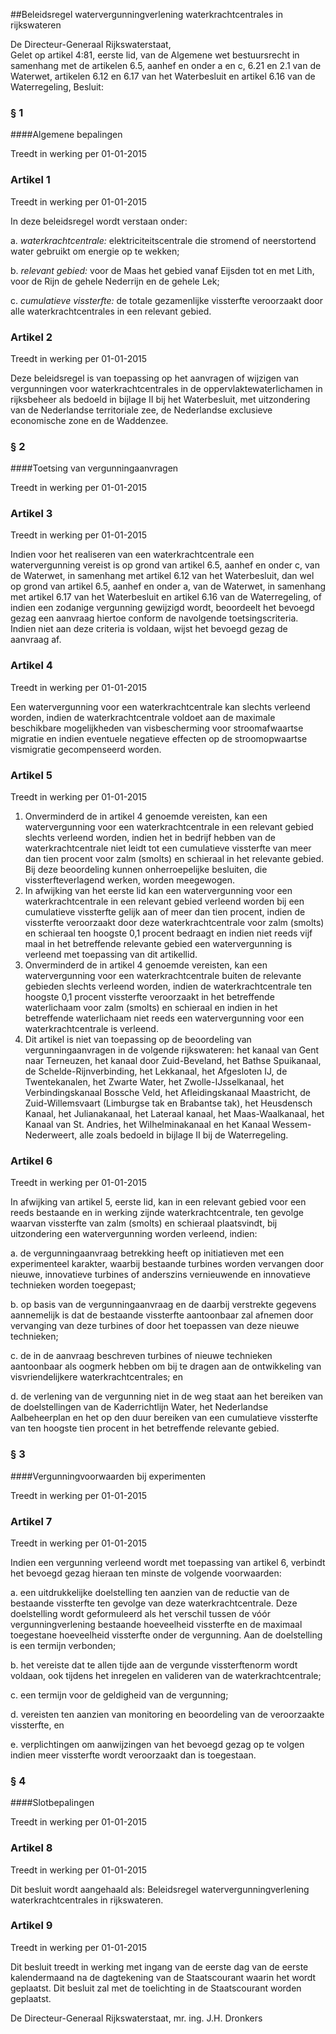 <meta http-equiv='Content-Type' content='text/html; charset=utf-8' />

##Beleidsregel watervergunningverlening waterkrachtcentrales in rijkswateren

De Directeur-Generaal Rijkswaterstaat,  
Gelet op artikel 4:81, eerste lid, van de Algemene wet bestuursrecht in samenhang met de artikelen 6.5, aanhef en onder a en c, 6.21 en 2.1 van de Waterwet, artikelen 6.12 en 6.17 van het Waterbesluit en artikel 6.16 van de Waterregeling,
Besluit:     
### §  1  

####Algemene bepalingen

Treedt in werking per 01-01-2015 

### Artikel  1  
Treedt in werking per 01-01-2015 

In deze beleidsregel wordt verstaan onder: 

a.  *waterkrachtcentrale:* elektriciteitscentrale die stromend of neerstortend water gebruikt om energie op te wekken;  

b.  *relevant gebied:* voor de Maas het gebied vanaf Eijsden tot en met Lith, voor de Rijn de gehele Nederrijn en de gehele Lek;  

c.  *cumulatieve vissterfte:* de totale gezamenlijke vissterfte veroorzaakt door alle waterkrachtcentrales in een relevant gebied.   

### Artikel  2  
Treedt in werking per 01-01-2015 

Deze beleidsregel is van toepassing op het aanvragen of wijzigen van vergunningen voor waterkrachtcentrales in de oppervlaktewaterlichamen in rijksbeheer als bedoeld in bijlage II bij het Waterbesluit, met uitzondering van de Nederlandse territoriale zee, de Nederlandse exclusieve economische zone en de Waddenzee. 

### §  2  

####Toetsing van vergunningaanvragen

Treedt in werking per 01-01-2015 

### Artikel  3  
Treedt in werking per 01-01-2015 

Indien voor het realiseren van een waterkrachtcentrale een watervergunning vereist is op grond van artikel 6.5, aanhef en onder c, van de Waterwet, in samenhang met artikel 6.12 van het Waterbesluit, dan wel op grond van artikel 6.5, aanhef en onder a, van de Waterwet, in samenhang met artikel 6.17 van het Waterbesluit en artikel 6.16 van de Waterregeling, of indien een zodanige vergunning gewijzigd wordt, beoordeelt het bevoegd gezag een aanvraag hiertoe conform de navolgende toetsingscriteria. Indien niet aan deze criteria is voldaan, wijst het bevoegd gezag de aanvraag af. 

### Artikel  4  
Treedt in werking per 01-01-2015 

Een watervergunning voor een waterkrachtcentrale kan slechts verleend worden, indien de waterkrachtcentrale voldoet aan de maximale beschikbare mogelijkheden van visbescherming voor stroomafwaartse migratie en indien eventuele negatieve effecten op de stroomopwaartse vismigratie gecompenseerd worden. 

### Artikel  5  
Treedt in werking per 01-01-2015 

1.  Onverminderd de in artikel 4 genoemde vereisten, kan een watervergunning voor een waterkrachtcentrale in een relevant gebied slechts verleend worden, indien het in bedrijf hebben van de waterkrachtcentrale niet leidt tot een cumulatieve vissterfte van meer dan tien procent voor zalm (smolts) en schieraal in het relevante gebied. Bij deze beoordeling kunnen onherroepelijke besluiten, die vissterfteverlagend werken, worden meegewogen.   
2.  In afwijking van het eerste lid kan een watervergunning voor een waterkrachtcentrale in een relevant gebied verleend worden bij een cumulatieve vissterfte gelijk aan of meer dan tien procent, indien de vissterfte veroorzaakt door deze waterkrachtcentrale voor zalm (smolts) en schieraal ten hoogste 0,1 procent bedraagt en indien niet reeds vijf maal in het betreffende relevante gebied een watervergunning is verleend met toepassing van dit artikellid.   
3.  Onverminderd de in artikel 4 genoemde vereisten, kan een watervergunning voor een waterkrachtcentrale buiten de relevante gebieden slechts verleend worden, indien de waterkrachtcentrale ten hoogste 0,1 procent vissterfte veroorzaakt in het betreffende waterlichaam voor zalm (smolts) en schieraal en indien in het betreffende waterlichaam niet reeds een watervergunning voor een waterkrachtcentrale is verleend.   
4.  Dit artikel is niet van toepassing op de beoordeling van vergunningaanvragen in de volgende rijkswateren: het kanaal van Gent naar Terneuzen, het kanaal door Zuid-Beveland, het Bathse Spuikanaal, de Schelde-Rijnverbinding, het Lekkanaal, het Afgesloten IJ, de Twentekanalen, het Zwarte Water, het Zwolle-IJsselkanaal, het Verbindingskanaal Bossche Veld, het Afleidingskanaal Maastricht, de Zuid-Willemsvaart (Limburgse tak en Brabantse tak), het Heusdensch Kanaal, het Julianakanaal, het Lateraal kanaal, het Maas-Waalkanaal, het Kanaal van St. Andries, het Wilhelminakanaal en het Kanaal Wessem-Nederweert, alle zoals bedoeld in bijlage II bij de Waterregeling.  

### Artikel  6  
Treedt in werking per 01-01-2015 

In afwijking van artikel 5, eerste lid, kan in een relevant gebied voor een reeds bestaande en in werking zijnde waterkrachtcentrale, ten gevolge waarvan vissterfte van zalm (smolts) en schieraal plaatsvindt, bij uitzondering een watervergunning worden verleend, indien: 

a. de vergunningaanvraag betrekking heeft op initiatieven met een experimenteel karakter, waarbij bestaande turbines worden vervangen door nieuwe, innovatieve turbines of anderszins vernieuwende en innovatieve technieken worden toegepast;  

b. op basis van de vergunningaanvraag en de daarbij verstrekte gegevens aannemelijk is dat de bestaande vissterfte aantoonbaar zal afnemen door vervanging van deze turbines of door het toepassen van deze nieuwe technieken;  

c. de in de aanvraag beschreven turbines of nieuwe technieken aantoonbaar als oogmerk hebben om bij te dragen aan de ontwikkeling van visvriendelijkere waterkrachtcentrales; en  

d. de verlening van de vergunning niet in de weg staat aan het bereiken van de doelstellingen van de Kaderrichtlijn Water, het Nederlandse Aalbeheerplan en het op den duur bereiken van een cumulatieve vissterfte van ten hoogste tien procent in het betreffende relevante gebied.   

### §  3  

####Vergunningvoorwaarden bij experimenten

Treedt in werking per 01-01-2015 

### Artikel  7  
Treedt in werking per 01-01-2015 

Indien een vergunning verleend wordt met toepassing van artikel 6, verbindt het bevoegd gezag hieraan ten minste de volgende voorwaarden: 

a. een uitdrukkelijke doelstelling ten aanzien van de reductie van de bestaande vissterfte ten gevolge van deze waterkrachtcentrale. Deze doelstelling wordt geformuleerd als het verschil tussen de vóór vergunningverlening bestaande hoeveelheid vissterfte en de maximaal toegestane hoeveelheid vissterfte onder de vergunning. Aan de doelstelling is een termijn verbonden;  

b. het vereiste dat te allen tijde aan de vergunde vissterftenorm wordt voldaan, ook tijdens het inregelen en valideren van de waterkrachtcentrale;  

c. een termijn voor de geldigheid van de vergunning;  

d. vereisten ten aanzien van monitoring en beoordeling van de veroorzaakte vissterfte, en  

e. verplichtingen om aanwijzingen van het bevoegd gezag op te volgen indien meer vissterfte wordt veroorzaakt dan is toegestaan.   

### §  4  

####Slotbepalingen

Treedt in werking per 01-01-2015 

### Artikel  8  
Treedt in werking per 01-01-2015 

Dit besluit wordt aangehaald als: Beleidsregel watervergunningverlening waterkrachtcentrales in rijkswateren. 

### Artikel  9  
Treedt in werking per 01-01-2015 

Dit besluit treedt in werking met ingang van de eerste dag van de eerste kalendermaand na de dagtekening van de Staatscourant waarin het wordt geplaatst. 
Dit besluit zal met de toelichting in de Staatscourant worden geplaatst.  

De Directeur-Generaal Rijkswaterstaat, 
mr. ing. J.H. Dronkers     
